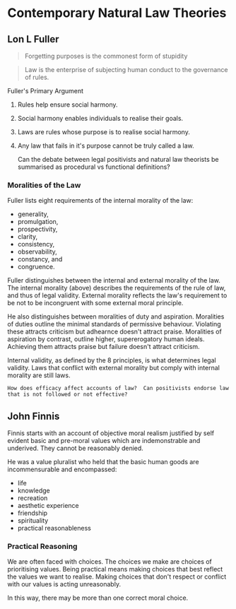 # Contemporary Natural Law Theories

## Lon L Fuller

> Forgetting purposes is the commonest form of stupidity

> Law is the enterprise of subjecting human conduct to the governance of rules.

Fuller's Primary Argument

1.  Rules help ensure social harmony.
2.  Social harmony enables individuals to realise their goals.
3.  Laws are rules whose purpose is to realise social harmony.
4.  Any law that fails in it's purpose cannot be truly called a law.

    Can the debate between legal positivists and natural law theorists be summarised as procedural vs functional definitions?

### Moralities of the Law

Fuller lists eight requirements of the internal morality of the law:
    
- generality, 
- promulgation, 
- prospectivity, 
- clarity, 
- consistency, 
- observability, 
- constancy, and
- congruence.    

Fuller distinguishes between the internal and external morality of the law.  The internal morality (above) describes the requirements of the rule of law, and thus of legal validity.  External morality reflects the law's requirement to be not to be incongruent with some external moral principle.

He also distinguishes between moralities of duty and aspiration.  Moralities of duties outline the minimal standards of permissive behaviour. Violating these attracts criticism but adhearnce doesn't attract praise.  Moralities of aspiration by contrast, outline higher, supererogatory human ideals.  Achieving them attracts praise but failure doesn't attract criticism.

Internal validity, as defined by the 8 principles, is what determines legal validity.  Laws that conflict with external morality but comply with internal morality are still laws.

    How does efficacy affect accounts of law?  Can positivists endorse law that is not followed or not effective?
    
## John Finnis

Finnis starts with an account of objective moral realism justified by self evident basic and pre-moral values which are indemonstrable and underived.  They cannot be reasonably denied.

He was a value pluralist who held that the basic human goods are incommensurable and encompassed:

- life
- knowledge
- recreation
- aesthetic experience
- friendship
- spirituality
- practical reasonableness

### Practical Reasoning

We are often faced with choices.  The choices we make are choices of prioritising values.  Being practical means making choices that best reflect the values we want to realise.  Making choices that don't respect or conflict with our values is acting unreasonably.

In this way, there may be more than one correct moral choice.
